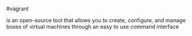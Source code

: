 #vagrant

is an open-source tool that allows you to create, configure, and manage boxes of virtual machines through an easy to use command interface
